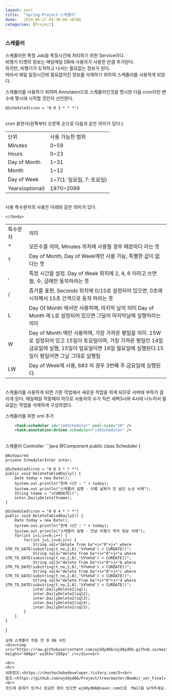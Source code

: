 ```yaml
---
layout: post
title:  "Spring-Project-스케줄러"
date:   2019-06-27 09:30:00 +0700
categories: [Project]
---
```


###  스케줄러
스케줄러란 특정 Job을 특정시간에 처리하기 위한 Service이다.  
비행기 티켓의 정보는 매일매일 DB에 사용자가 사용한 만큼 추가된다.  
하지만, 비행기가 도착하고 나서는 필요없는 정보가 된다.  
따라서 매일 일정시간에 필요없어진 정보를 삭제하기 위하여 스케줄러를 사용하게 되었다.  

스케줄러를 사용하기 위하여 Annotaion으로 스케줄러인것을 명시한 다음 cron이란 변수에 몇시에 시작할 것인지 선언한다.  
```code
@Scheduled(cron = "0 0 3 * * *")  
```
<br>
cron 표현식(왼쪽부터 오른쪽 순으로 다음과 같은 의미가 있다.)  
<link rel = "stylesheet" href ="/static/css/bootstrap.min.css">
<table class="table">
	<tbody>
	<tr>
		<td>단위</td><td>사용 가능한 범위</td>
	</tr>
	<tr>
		<td>Minutes</td><td>0~59</td>
	</tr>
		<tr>
		<td>Hours</td><td>0~23</td>
	</tr>
		<tr>
		<td>Day of Month</td><td>1~31</td>
	</tr>
			<tr>
		<td>Month</td><td>1~12</td>
	</tr>
			<tr>
		<td>Day of Week</td><td>1~7(1: 일요일, 7: 토요일)</td>
	</tr>
			<tr>
		<td>Years(optional)</td><td>1970~2099</td>
	</tr>
	</tbody>
</table>
<br>
사용 특수문자의 사용은 아래와 같은 의미가 있다.  
<table class="table">
	<tbody>
	<tr>
		<td style="width:50px">특수문자</td><td>의미</td>
	</tr>
	<tr>
		<td>*</td><td>모든수를 의미, Minutes 위치에 사용될 경우 매분마다 라는 뜻</td>
	</tr>
		<tr>
		<td>?</td><td>Day of Month, Day of Week에만 사용 가능, 특별한 값이 없다는 뜻</td>
	</tr>
		<tr>
		<td>,</td><td>특정 시간을 설정. Day of Week 위치에 2, 4, 6 이라고 쓰면 월, 수, 금에만 동작하라는 뜻</td>
	</tr>
			<tr>
		<td>/</td><td>증가를 표현, Seconds 위치에 0/15로 설정되어 있으면, 0초에 시작해서 15초 간격으로 동작 하라는 뜻 </td>
	</tr>
			<tr>
		<td>L</td><td>Day Of Month 에서만 사용하며, 마지막 날의 의미 Day of Month 에 L로 설정되어 있으면 그달의 마지막날에 실행하라는 의미</td>
	</tr>
			<tr>
		<td>W</td><td>Day of Month 에만 사용하며, 가장 가까운 평일을 의미. 15W로 설정되어 있고 15일이 토요일이며, 가장 가까운 평일인 14일 금요일에 실행, 15일이 일요일이면 16일 월요일에 실행된다.15일이 평일이면 그날 그대로 실행됨</td>
	</tr>
				<tr>
		<td>LW</td><td>Day of Week에 사용, 6#3 의 경우 3번째 주 금요일에 실행된다.</td>
	</tr>

	</tbody>
</table>
<br>
스케줄러를 사용하게 되면 기존 작업에서 새로운 작업을 하게 되므로 서버에 부하가 걸리게 된다.  
매일매일 작동해야 하므로 사용자의 수가 적은 새벽3시와 4시에 나누어서 필요없는 작업을 삭제하게 구성하였다.  

스케줄러를 위한 xml 추가
```xml
	<task:scheduler id="jobScheduler" pool-size="10" />
	<task:annotation-driven scheduler="jobScheduler" />
```
<br>
스케줄러 Controller
```java
@Component
public class Scheduler {




	@Autowired
	private SchedulerInter inter;

	@Scheduled(cron = "0 0 3 * * *")
	public void DeleteTableADaily() {
		Date today = new Date();
		System.out.println("현재 시간 : " + today);
		System.out.println("스케줄러 실행 - 이륙 날짜가 전 날인 노선 삭제");
		String tname = "<CURDATE()";
		inter.DailyDelete(tname);
	}

	@Scheduled(cron = "0 0 4 * * *")
	public void DeleteTableADaily2() {
		Date today = new Date();
	    System.out.println("현재 시간 : " + today);
		System.out.println("스케줄러 실행 - 전날 비행기 객석 정보 삭제");
		for(int i=1;i<=9;i++) {
			for(int j=1;j<=9;j++) {
				String sql="delete from ba"+i+"0"+j+" where 			  			STR_TO_DATE(substring(t_no,2,8),'%Y%m%d') < CURDATE()";
				String sql2="delete from ba"+i+"0"+j+"a where 						STR_TO_DATE(substring(t_no,2,8),'%Y%m%d') < CURDATE()";
				String sql3="delete from ba"+i+"0"+j+"b where 						STR_TO_DATE(substring(t_no,2,8),'%Y%m%d') < CURDATE()";
				String sql4="delete from ba"+i+"0"+j+"c where 						STR_TO_DATE(substring(t_no,2,8),'%Y%m%d') < CURDATE()";
				String sql5="delete from ba"+i+"0"+j+"d where 						STR_TO_DATE(substring(t_no,2,8),'%Y%m%d') < CURDATE()";
				inter.DailyDelete2(sql);
				inter.DailyDelete2(sql2);
				inter.DailyDelete2(sql3);
				inter.DailyDelete2(sql4);
				inter.DailyDelete2(sql5);
			}
		}
	}
}
```
실제 스케줄러 작동 전 후 DB 사진  
<div><img src="https://raw.githubusercontent.com/wjddyd66/wjddyd66.github.io/master/static/img/Spring/Sc.PNG" height="400px" width="350px" /></div><br>

<br>
<hr>
내용참조:<https://chochochobodeveloper.tistory.com/5><br>
참조:<https://github.com/wjddyd66/Project/tree/master/BomAir_ver_Final><br>
코드에 문제가 있거나 궁금한 점이 있으면 wjddyd66@naver.com으로  Mail을 남겨주세요.